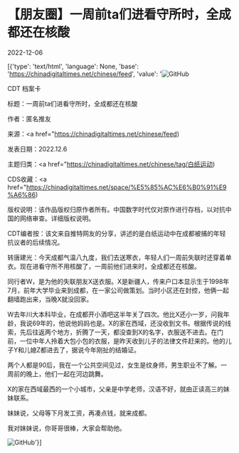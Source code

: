 # 【朋友圈】一周前ta们进看守所时，全成都还在核酸

2022-12-06

[{'type': 'text/html', 'language': None, 'base': 'https://chinadigitaltimes.net/chinese/feed', 'value': '![GitHub](https://chinadigitaltimes.net/chinese/files/2022/12/image-1670324464997-768x435.png)

CDT 档案卡

标题：一周前ta们进看守所时，全成都还在核酸

作者：匿名推友

来源：<a href="https://chinadigitaltimes.net/chinese/feed)

发表日期：2022.12.6

主题归类：<a href="https://chinadigitaltimes.net/chinese/tag/白纸运动)

CDS收藏：<a href="https://chinadigitaltimes.net/space/%E5%85%AC%E6%B0%91%E9%A6%86)

版权说明：该作品版权归原作者所有。中国数字时代仅对原作进行存档，以对抗中国的网络审查。详细版权说明。





CDT编者按：该文来自推特网友的分享，讲述的是白纸运动中在成都被捕的年轻抗议者的后续情况。

转唐建光：今天成都气温八九度，我们去送寒衣，年轻人们一周前失联时还穿着单衣。现在进看守所不用核酸了，一周前他们进来时，全成都还在核酸。

同行者W，是为他的失联朋友X送衣服。X是新疆人，传来户口本显示生于1998年7月，前年大学毕业来到成都，在一家公司做策划。当时小区还在封控，他俩一起翻墙跑出来，当晚X就没回家。

W去年川大本科毕业，在成都开小酒吧这半年关了四次。他比X还小一岁，问我年龄，我说69年的，他说他妈妈也是。X的家在西域，还没收到文书。根据传说的线索，先后往返两个地方，折腾了一天，都没查到X的名字，衣服送不进去。在门前，一位中年人拎着大包小包的衣服，是昨天收到儿子的法律文件赶来的。他的儿子Y和儿媳Z都进去了，据说今年刚扯的结婚证。

两个人都是90后，我在一个公共空间见过，女生是纹身师，男生职业不了解。一周前的晚上，他们一起在河边跳舞。

X的家在西域最西的一个小城市，父亲是中学老师，汉语不好，就由正读高三的妹妹联系。

妹妹说，父母等下月发工资，再凑点钱，就来成都。

我对妹妹说，你哥哥很棒，大家会帮助他。

![GitHub](https://chinadigitaltimes.net/chinese/files/2022/12/image-1670324035772.png)'}]